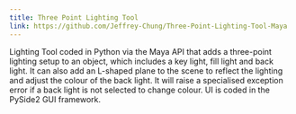 ```yaml
---
title: Three Point Lighting Tool
link: https://github.com/Jeffrey-Chung/Three-Point-Lighting-Tool-Maya  
---
```


Lighting Tool coded in Python via the Maya API that adds a three-point lighting setup to an object, which includes a key light, fill light and back light. It can also add an L-shaped plane to the scene to reflect the lighting and adjust the colour of the back light. It will raise a specialised exception error if a back light is not selected to change colour. UI is coded in the PySide2 GUI framework.
